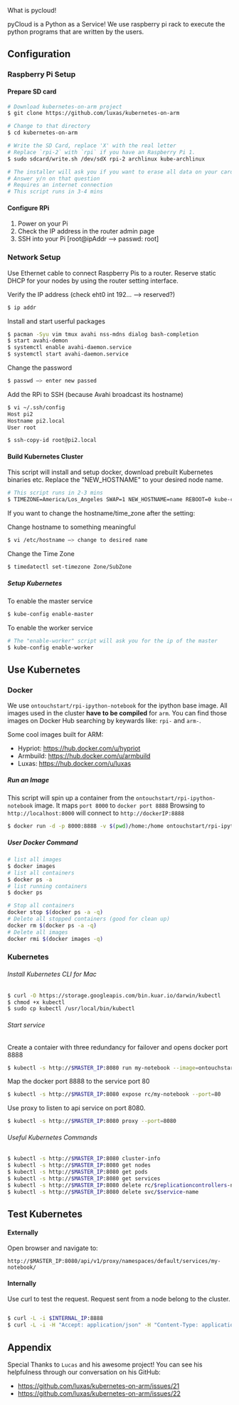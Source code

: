 What is pycloud!

pyCloud is a Python as a Service! We use raspberry pi rack to execute the python programs that are written by the users.


## Configuration
### Raspberry Pi Setup
#### Prepare SD card
```sh
# Download kubernetes-on-arm project
$ git clone https://github.com/luxas/kubernetes-on-arm

# Change to that directory
$ cd kubernetes-on-arm

# Write the SD Card, replace 'X' with the real letter
# Replace `rpi-2` with `rpi` if you have an Raspberry Pi 1.
$ sudo sdcard/write.sh /dev/sdX rpi-2 archlinux kube-archlinux

# The installer will ask you if you want to erase all data on your card
# Answer y/n on that question
# Requires an internet connection
# This script runs in 3-4 mins
```
#### Configure RPi

1. Power on your Pi
2. Check the IP address in the router admin page
3. SSH into your Pi [root@ipAddr --> passwd: root]


### Network Setup
Use Ethernet cable to connect Raspberry Pis to a router. Reserve static DHCP for your nodes by using the router setting interface.


Verify the IP address (check eht0 int 192… —> reserved?)
```sh
$ ip addr
```

Install and start userful packages
```sh
$ pacman -Syu vim tmux avahi nss-mdns dialog bash-completion
$ start avahi-demon
$ systemctl enable avahi-daemon.service
$ systemctl start avahi-daemon.service
```
Change the password
```sh
$ passwd —> enter new passed
```
Add the RPi to SSH (because Avahi broadcast its hostname)
```sh
$ vi ~/.ssh/config
Host pi2
Hostname pi2.local
User root

$ ssh-copy-id root@pi2.local
```

#### Build Kubernetes Cluster
This script will install and setup docker, download prebuilt Kubernetes binaries etc. Replace the "NEW_HOSTNAME" to your desired node name.
```sh
# This script runs in 2-3 mins
$ TIMEZONE=America/Los_Angeles SWAP=1 NEW_HOSTNAME=name REBOOT=0 kube-config install
```
If you want to change the hostname/time_zone after the setting:

Change hostname to something meaningful
```sh
$ vi /etc/hostname —> change to desired name
```

Change the Time Zone
```sh
$ timedatectl set-timezone Zone/SubZone
```

##### Setup Kubernetes
To enable the master service
```sh
$ kube-config enable-master
```
To enable the worker service
```sh
# The "enable-worker" script will ask you for the ip of the master
$ kube-config enable-worker
```

## Use Kubernetes
### Docker
We use `ontouchstart/rpi-ipython-notebook` for the ipython base image. All images used in the cluster **have to be compiled** for `arm`. You can find those images on Docker Hub searching by keywards like: `rpi-` and `arm-`.

Some cool images built for ARM:
- Hypriot: https://hub.docker.com/u/hypriot
- Armbuild: https://hub.docker.com/u/armbuild
- Luxas: https://hub.docker.com/u/luxas

##### Run an Image
This script will spin up a container from the `ontouchstart/rpi-ipython-notebook` image. It maps `port 8000` to `docker port 8888` Browsing to `http://localhost:8000` will connect to `http://dockerIP:8888`
```sh
$ docker run -d -p 8000:8888 -v $(pwd)/home:/home ontouchstart/rpi-ipython-notebook
```
##### User Docker Command
```sh
# list all images
$ docker images
# list all containers
$ docker ps -a
# list running containers
$ docker ps

# Stop all containers
docker stop $(docker ps -a -q)
# Delete all stopped containers (good for clean up)
docker rm $(docker ps -a -q)
# Delete all images
docker rmi $(docker images -q)
```

### Kubernetes
###### Install Kubernetes CLI for Mac
```sh
$ curl -O https://storage.googleapis.com/bin.kuar.io/darwin/kubectl
$ chmod +x kubectl
$ sudo cp kubectl /usr/local/bin/kubectl
```
###### Start service
Create a contaier with three redundancy for failover and opens docker port 8888
```sh
$ kubectl -s http://$MASTER_IP:8080 run my-notebook --image=ontouchstart/rpi-ipython-notebook  --port=8888 --replicas=3
```
Map the docker port 8888 to the service port 80
```sh
$ kubectl -s http://$MASTER_IP:8080 expose rc/my-notebook --port=80
```
Use proxy to listen to api service on port 8080.
```sh
$ kubectl -s http://$MASTER_IP:8080 proxy --port=8080
```
###### Useful Kubernetes Commands
```sh
$ kubectl -s http://$MASTER_IP:8080 cluster-info
$ kubectl -s http://$MASTER_IP:8080 get nodes
$ kubectl -s http://$MASTER_IP:8080 get pods
$ kubectl -s http://$MASTER_IP:8080 get services
$ kubectl -s http://$MASTER_IP:8080 delete rc/$replicationcontrollers-name
$ kubectl -s http://$MASTER_IP:8080 delete svc/$service-name
```

## Test Kubernetes
#### Externally
Open browser and navigate to:
```url
http://$MASTER_IP:8080/api/v1/proxy/namespaces/default/services/my-notebook/
```
#### Internally
Use curl to test the request. Request sent from a node belong to the cluster.
```sh

$ curl -L -i $INTERNAL_IP:8888
$ curl -L -i -H "Accept: application/json" -H "Content-Type: application/json" -X POST -d "{}" $INTERNAL_IP:8888/api/notebooks
```

## Appendix
Special Thanks to `Lucas` and his awesome project!
You can see his helpfulness through our conversation on his GitHub:
- https://github.com/luxas/kubernetes-on-arm/issues/21
- https://github.com/luxas/kubernetes-on-arm/issues/22
